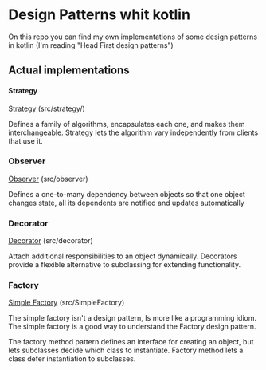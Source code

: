 # Design Patterns whit kotlin

On this repo you can find my own implementations of some design patterns in kotlin
(I'm reading "Head First design patterns")

## Actual implementations 

#### Strategy
[Strategy](./src/strategy/) (src/strategy/)
 
Defines a family of algorithms, encapsulates each one, and
makes them interchangeable. Strategy lets the algorithm
vary independently from clients that use it.

### Observer
[Observer](./src/observer) (src/observer)

Defines a one-to-many dependency between objects so that one object
changes state, all its dependents are notified and updates 
automatically

### Decorator
[Decorator](./src/decorator) (src/decorator)

Attach additional responsibilities to an object dynamically.
Decorators provide a flexible alternative to subclassing for 
extending functionality.

### Factory
[Simple Factory](./src/SimpleFactory) (src/SimpleFactory)

The simple factory isn't a design pattern, Is more like a
programming idiom. The simple factory is a good way to
understand the Factory design pattern.

The factory method pattern defines an interface for creating 
an object, but lets subclasses decide which class to instantiate. 
Factory method lets a class defer instantiation to subclasses.
